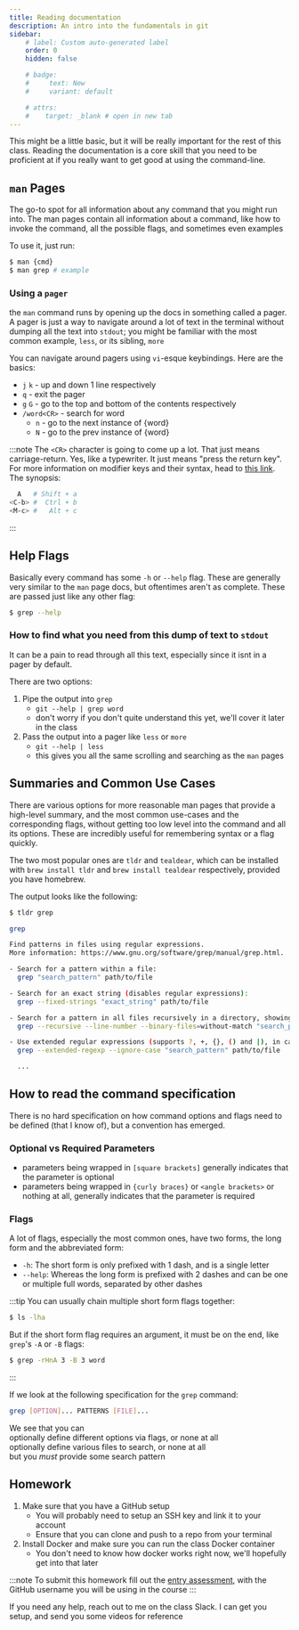 ```yaml
---
title: Reading documentation
description: An intro into the fundamentals in git
sidebar:
    # label: Custom auto-generated label
    order: 0
    hidden: false

    # badge:
    #     text: New
    #     variant: default

    # attrs:
    #    target: _blank # open in new tab
---
```


This might be a little basic, but it will be really important for the rest of this class. Reading the documentation is a core skill that you need to be proficient at if you really want to get good at using the command-line.

## `man` Pages

The go-to spot for all information about any command that you might run into. The man pages contain all information about a command, like how to invoke the command, all the possible flags, and sometimes even examples

To use it, just run:
```bash
$ man {cmd}
$ man grep # example
```

### Using a `pager`

the `man` command runs by opening up the docs in something called a pager. A pager is just a way to navigate around a lot of text in the terminal without dumping all the text into `stdout`; you might be familiar with the most common example, `less`, or its sibling, `more`

You can navigate around pagers using `vi`-esque keybindings. Here are the basics:
* `j`  `k` - up and down 1 line respectively
* `q` - exit the pager
* `g` `G` - go to the top and bottom of the contents respectively
* `/word<CR>` - search for word
    * `n` - go to the next instance of {word}
    * `N` - go to the prev instance of {word}

:::note
The `<CR>` character is going to come up a lot. That just means carriage-return. Yes, like a typewriter. It just means "press the return key". For more information on modifier keys and their syntax, head to [this link](http://xahlee.info/emacs/emacs/keyboard_shortcuts_examples.html). The synopsis:
```bash
  A   # Shift + a
<C-b> #  Ctrl + b
<M-c> #   Alt + c
```
:::

## Help Flags

Basically every command has some `-h` or `--help` flag. These are generally very similar to the `man` page docs, but oftentimes aren't as complete. These are passed just like any other flag:
```bash
$ grep --help
```

### How to find what you need from this dump of text to `stdout`

It can be a pain to read through all this text, especially since it isnt in a pager by default.

There are two options:

1. Pipe the output into `grep`
    * `git --help | grep word`
    * don't worry if you don't quite understand this yet, we'll cover it later in the class
2. Pass the output into a pager like `less` or `more`
    * `git --help | less`
    * this gives you all the same scrolling and searching as the `man` pages

## Summaries and Common Use Cases

There are various options for more reasonable man pages that provide a high-level summary, and the most common use-cases and the corresponding flags, without getting too low level into the command and all its options. These are incredibly useful for remembering syntax or a flag quickly.

The two most popular ones are `tldr` and `tealdear`, which can be installed with `brew install tldr` and `brew install tealdear` respectively, provided you have homebrew.

The output looks like the following:
```bash
$ tldr grep

grep

Find patterns in files using regular expressions.
More information: https://www.gnu.org/software/grep/manual/grep.html.

- Search for a pattern within a file:
  grep "search_pattern" path/to/file

- Search for an exact string (disables regular expressions):
  grep --fixed-strings "exact_string" path/to/file

- Search for a pattern in all files recursively in a directory, showing line numbers of matches, ignoring binary files:
  grep --recursive --line-number --binary-files=without-match "search_pattern" path/to/directory

- Use extended regular expressions (supports ?, +, {}, () and |), in case-insensitive mode:
  grep --extended-regexp --ignore-case "search_pattern" path/to/file

  ...
```

## How to read the command specification

There is no hard specification on how command options and flags need to be defined (that I know of), but a convention has emerged.

### Optional vs Required Parameters

* parameters being wrapped in `[square brackets]` generally indicates that the parameter is optional
* parameters being wrapped in `{curly braces}` or `<angle brackets>` or nothing at all, generally indicates that the parameter is required

### Flags

A lot of flags, especially the most common ones, have two forms, the long form and the abbreviated form:
* `-h`: The short form is only prefixed with 1 dash, and is a single letter
* `--help`: Whereas the long form is prefixed with 2 dashes and can be one or multiple full words, separated by other dashes

:::tip
You can usually chain multiple short form flags together:
```bash
$ ls -lha
```

But if the short form flag requires an argument, it must be on the end, like `grep`'s `-A` or `-B` flags:
```bash
$ grep -rHnA 3 -B 3 word
```
:::

If we look at the following specification for the `grep` command:
```bash
grep [OPTION]... PATTERNS [FILE]...
```
We see that you can\
optionally define different options via flags, or none at all\
optionally define various files to search, or none at all\
but you _must_ provide some search pattern

## Homework

1. Make sure that you have a GitHub setup
    * You will probably need to setup an SSH key and link it to your account
    * Ensure that you can clone and push to a repo from your terminal
2. Install Docker and make sure you can run the class Docker container
    * You don't need to know how docker works right now, we'll hopefully get into that later

:::note
To submit this homework fill out the [entry assessment](https://bit.ly/jledon-stuco-assessment), with the GitHub username you will be using in the course
:::

If you need any help, reach out to me on the class Slack. I can get you setup, and send you some videos for reference
